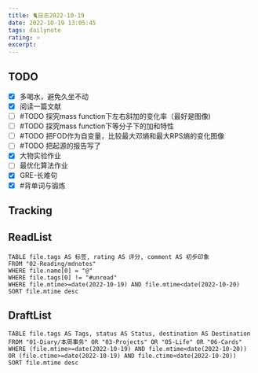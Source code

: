 ```yaml
---
title: 🐈日志2022-10-19
date: 2022-10-19 13:05:45
tags: dailynote
rating: ⭐️
excerpt: 
---
```

## TODO
- [x] 多喝水，避免久坐不动
- [x] 阅读一篇文献
- [ ] #TODO 探究mass function下左右斜加的变化率（最好是图像)
- [ ] #TODO 探究mass function下等分子下的加和特性
- [ ] #TODO 把FOD作为自变量，比较最大邓熵和最大RPS熵的变化图像
- [ ] #TODO 把起源的报告写了
- [x] 大物实验作业
- [ ] 最优化算法作业
- [x] GRE-长难句
- [x] #背单词与锻炼 

## Tracking


## ReadList 
<!--此处显示今日已阅读文献-->
```dataview
TABLE file.tags AS 标签, rating AS 评分, comment AS 初步印象
FROM "02-Reading/mdnotes"
WHERE file.name[0] = "@"
WHERE file.tags[0] != "#unread"
WHERE file.mtime>=date(2022-10-19) AND file.mtime<date(2022-10-20)
SORT file.mtime desc
```

## DraftList
<!--此处显示今日新增或修改的草稿或其它非文献笔记文件-->

```dataview
TABLE file.tags AS Tags, status AS Status, destination AS Destination
FROM "01-Diary/本周事务" OR "03-Projects" OR "05-Life" OR "06-Cards"
WHERE (file.mtime>=date(2022-10-19) AND file.mtime<date(2022-10-20)) OR (file.ctime>=date(2022-10-19) AND file.ctime<date(2022-10-20))
SORT file.mtime desc
```